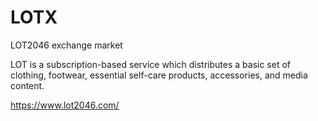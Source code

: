 # LOTX
LOT2046 exchange market

LOT is a subscription-based service which distributes a basic set of clothing, footwear, essential self-care products, accessories, and media content.

https://www.lot2046.com/


